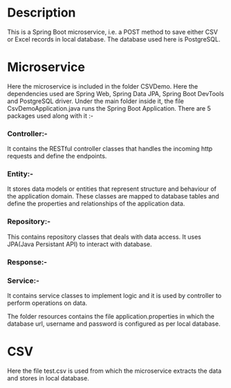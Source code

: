 # Description
This is a Spring Boot microservice, i.e. a POST method to save either CSV or Excel records in local database. The database used here is PostgreSQL.

# Microservice
Here the microservice is included in the folder CSVDemo. Here the dependencies used are Spring Web, Spring Data JPA, Spring Boot DevTools and PostgreSQL driver. Under the main folder inside it, the file CsvDemoApplication.java runs the Spring Boot Application. There are 5 packages used along with it :- 
### Controller:-
It contains the RESTful controller classes that handles the incoming http requests and define the endpoints.
### Entity:-
It stores data models or entities that represent structure and behaviour of the application domain. These classes are mapped to database tables and define the properties and relationships of the application data.
### Repository:-
This contains repository classes that deals with data access. It uses JPA(Java Persistant API) to interact with database.
### Response:-
### Service:-
It contains service classes to implement logic and it is used by controller to perform operations on data.

The folder resources contains the file application.properties in which the database url, username and password is configured as per local database.

# CSV 
Here the file test.csv is used from which the microservice extracts the data and stores in local database.
